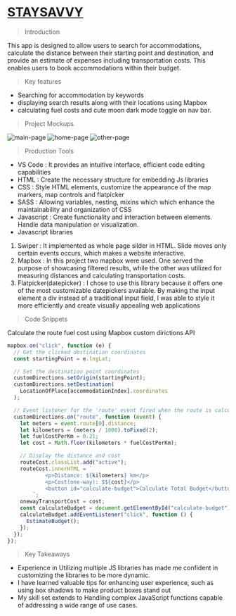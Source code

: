 # [STAYSAVVY](https://staysavvy.vercel.app/)

> Introduction

This app is designed to allow users to search for accommodations, calculate the distance between their starting point and destination, and provide an estimate of expenses including transportation costs. This enables users to book accommodations within their budget.

> Key features

- Searching for accommodation by keywords
- displaying search results along with their locations using Mapbox
- calculating fuel costs and cute moon dark mode toggle on nav bar.

> Project Mockups

![main-page](./img/staysavvy.png)
![home-page](./img/mockup-home.png)
![other-page](./img/mockup-pages.png)

> Production Tools

- VS Code : It provides an intuitive interface, efficient code editing capabilities
- HTML : Create the necessary structure for embedding Js libraries
- CSS : Style HTML elements, customize the appearance of the map markers, map controls and flatpicker
- SASS : Allowing variables, nesting, mixins which which enhance the maintainability and organization of CSS
- Javascript : Create functionality and interaction between elements. Handle data manipulation or visualization.
- Javascript libraries

1. Swiper : It implemented as whole page silder in HTML. Slide moves only certain events occurs, which makes a website interactive.
2. Mapbox : In this project two mapbox were used. One served the purpose of showcasing filtered results, while the other was utilized for measuring distances and calculating transportation costs.
3. Flatpicker(datepicker) : I chose to use this library because it offers one of the most customizable datepickers available. By making the input element a div instead of a traditional input field, I was able to style it more efficiently and create visually appealing web applications

> Code Snippets

Calculate the route fuel cost using Mapbox custom dirictions API

```javascript
mapbox.on("click", function (e) {
  // Get the clicked destination coordinates
  const startingPoint = e.lngLat;

  // Set the destination point coordinates
  customDirections.setOrigin(startingPoint);
  customDirections.setDestination(
    LocationOfPlace[accommodationIndex].coordinates
  );

  // Event listener for the 'route' event fired when the route is calculated
  customDirections.on("route", function (event) {
    let meters = event.route[0].distance;
    let kilometers = (meters / 1000).toFixed(2);
    let fuelCostPerKm = 0.21;
    let cost = Math.floor(kilometers * fuelCostPerKm);

    // Display the distance and cost
    routeCost.classList.add("active");
    routeCost.innerHTML = `
            <p>Distance: ${kilometers} km</p>
            <p>Cost(one-way): $${cost}</p>
            <button id="calculate-budget">Calculate Total Budget</button>
        `;
    onewayTransportCost = cost;
    const calculateBudget = document.getElementById("calculate-budget");
    calculateBudget.addEventListener("click", function () {
      EstimateBudget();
    });
  });
});
```

> Key Takeaways

- Experience in Utilizing multiple JS libraries has made me confident in customizing the libraries to be more dynamic.
- I have learned valuable tips for enhancing user experience, such as using box shadows to make product boxes stand out
- My skill set extends to Handling complex JavaScript functions capable of addressing a wide range of use cases.
